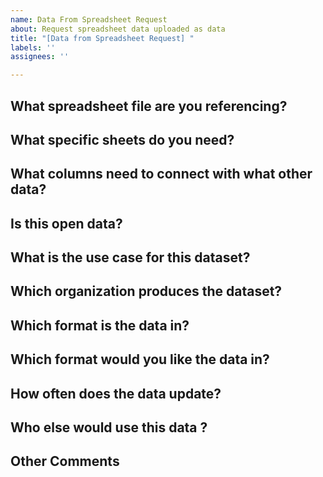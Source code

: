 ```yaml
---
name: Data From Spreadsheet Request
about: Request spreadsheet data uploaded as data
title: "[Data from Spreadsheet Request] "
labels: ''
assignees: ''

---
```


## What spreadsheet file are you referencing?
<!-- Ex. ghgp_data_parent_company.xlsx -->

## What specific sheets do you need?
<!-- Ex. First sheet only -->

## What columns need to connect with what other data?
<!-- List each column and the connection needed.  If no connection needed, use SELF -->

## Is this open data?
<!-- Yes, No: Controlled Access, Unknown -->


## What is the use case for this dataset?
<!-- Ex. I want to analyze historical global time series of temperature -->


## Which organization produces the dataset?
<!-- Ex. NOAA, NASA, UK Met Office -->



## Which format is the data in?
<!-- Ex. Netcdf, Grib -->



## Which format would you like the data in?
<!-- Ex. Parquet, Zarr -->



## How often does the data update?
<!-- Static, Irregularly, Real time (i.e. daily, every hour, every minute) -->


## Who else would use this data ?
<!-- Ex. Someone else will use this for a different type of risk -->


## Other Comments
